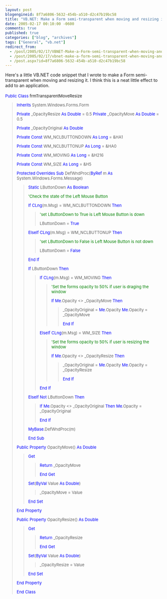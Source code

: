 ```yaml
---
layout: post
blogengineid: 8f7a6806-5632-454b-a510-d2c47b19bc58
title: "VB.NET: Make a Form semi-transparent when moving and resizing it"
date: 2005-02-17 00:10:00 -0600
comments: true
published: true
categories: ["blog", "archives"]
tags: ["General", "vb.net"]
redirect_from: 
  - /post/2005/02/17/VBNET-Make-a-Form-semi-transparent-when-moving-and-resizing-it
  - /post/2005/02/17/vbnet-make-a-form-semi-transparent-when-moving-and-resizing-it
  - /post.aspx?id=8f7a6806-5632-454b-a510-d2c47b19bc58
---
```

<!-- more -->
<p style="margin: 0in 0in 0pt" class="MsoNormal">
Here&#39;s a little VB.NET code snippet that I wrote to make a Form semi-transparent when moving and resizing it. I think this is a neat little effect to add to an application.
</p>
<p style="margin: 0in 0in 0pt" class="MsoNormal">
&nbsp;
</p>
<font size="2" color="#0000ff">Public</font><font size="2"> </font><font size="2" color="#0000ff">Class</font><font size="2"> frmTransparentMoveResize</font><font size="2"> 
<blockquote dir="ltr" style="margin-right: 0px">
	<p>
	<font size="2" color="#0000ff">Inherits</font><font size="2"> System.Windows.Forms.Form</font>
	</p>
	<font size="2" color="#0000ff">Private</font><font size="2"> _OpacityResize </font><font size="2" color="#0000ff">As</font><font size="2"> </font><font size="2" color="#0000ff">Double</font><font size="2"> = 0.5</font><font size="2"> </font><font size="2" color="#0000ff">Private</font><font size="2"> _OpacityMove </font><font size="2" color="#0000ff">As</font><font size="2"> </font><font size="2" color="#0000ff">Double</font><font size="2"> = 0.5</font><font size="2"> 
	<p>
	<font size="2" color="#0000ff">Private</font><font size="2"> _OpacityOriginal </font><font size="2" color="#0000ff">As</font><font size="2"> </font><font size="2" color="#0000ff">Double</font>
	</p>
	</font><font size="2"></font><font size="2" color="#0000ff">Private</font><font size="2"> </font><font size="2" color="#0000ff">Const</font><font size="2"> WM_NCLBUTTONDOWN </font><font size="2" color="#0000ff">As</font><font size="2"> </font><font size="2" color="#0000ff">Long</font><font size="2"> = &amp;HA1</font><font size="2"> 
	<p>
	<font size="2" color="#0000ff">Private</font><font size="2"> </font><font size="2" color="#0000ff">Const</font><font size="2"> WM_NCLBUTTONUP </font><font size="2" color="#0000ff">As</font><font size="2"> </font><font size="2" color="#0000ff">Long</font><font size="2"> = &amp;HA0</font>
	</p>
	</font><font size="2" color="#0000ff">Private</font><font size="2"> </font><font size="2" color="#0000ff">Const</font><font size="2"> WM_MOVING </font><font size="2" color="#0000ff">As</font><font size="2"> </font><font size="2" color="#0000ff">Long</font><font size="2"> = &amp;H216</font><font size="2"> 
	<p>
	<font size="2" color="#0000ff">Private</font><font size="2"> </font><font size="2" color="#0000ff">Const</font><font size="2"> WM_SIZE </font><font size="2" color="#0000ff">As</font><font size="2"> </font><font size="2" color="#0000ff">Long</font><font size="2"> = &amp;H5</font>
	</p>
	</font><font size="2" color="#0000ff">Protected</font><font size="2"> </font><font size="2" color="#0000ff">Overrides</font><font size="2"> </font><font size="2" color="#0000ff">Sub</font><font size="2"> DefWndProc(</font><font size="2" color="#0000ff">ByRef</font><font size="2"> m </font><font size="2" color="#0000ff">As</font><font size="2"> System.Windows.Forms.Message)</font><font size="2"> 
	<blockquote dir="ltr" style="margin-right: 0px">
		<p>
		<font size="2" color="#0000ff">Static</font><font size="2"> LButtonDown </font><font size="2" color="#0000ff">As</font><font size="2"> </font><font size="2" color="#0000ff">Boolean</font>
		</p>
		<font size="2">
		<p>
		<font size="2" color="#008000">&#39;Check the state of the Left Mouse Button</font>
		</p>
		</font><font size="2">
		<p>
		<font size="2" color="#0000ff">If</font><font size="2"> </font><font size="2" color="#0000ff">CLng</font><font size="2">(m.Msg) = WM_NCLBUTTONDOWN </font><font size="2" color="#0000ff">Then</font>
		</p>
		</font><font size="2">
		<blockquote dir="ltr" style="margin-right: 0px">
			<p>
			<font size="2" color="#008000">&#39;set LButtonDown to True is Left Mouse Button is down</font>
			</p>
			<font size="2">
			<p>
			LButtonDown = <font size="2" color="#0000ff">True</font>
			</p>
			</font>
		</blockquote>
		</font><font size="2">
		<p>
		<font size="2" color="#0000ff">ElseIf</font><font size="2"> </font><font size="2" color="#0000ff">CLng</font><font size="2">(m.Msg) = WM_NCLBUTTONUP </font><font size="2" color="#0000ff">Then</font>
		</p>
		</font><font size="2">
		<blockquote dir="ltr" style="margin-right: 0px">
			<p>
			<font size="2" color="#008000">&#39;set LButtonDown to False is Left Mouse Button is not down</font>
			</p>
			<font size="2">
			<p>
			LButtonDown = <font size="2" color="#0000ff">False</font>
			</p>
			</font>
		</blockquote>
		</font><font size="2">
		<p>
		<font size="2" color="#0000ff">End</font><font size="2"> </font><font size="2" color="#0000ff">If</font>
		</p>
		</font><font size="2">
		<p>
		<font size="2" color="#0000ff">If</font><font size="2"> LButtonDown </font><font size="2" color="#0000ff">Then</font>
		</p>
		</font><font size="2">
		<blockquote dir="ltr" style="margin-right: 0px">
			<p>
			<font size="2" color="#0000ff">If</font><font size="2"> </font><font size="2" color="#0000ff">CLng</font><font size="2">(m.Msg) = WM_MOVING </font><font size="2" color="#0000ff">Then</font>
			</p>
			<font size="2">
			<blockquote dir="ltr" style="margin-right: 0px">
				<p>
				<font size="2" color="#008000">&#39;Set the forms opacity to 50% if user is draging the window</font>
				</p>
				<font size="2">
				<p>
				<font size="2" color="#0000ff">If</font><font size="2"> </font><font size="2" color="#0000ff">Me</font><font size="2">.Opacity &lt;&gt; _OpacityMove </font><font size="2" color="#0000ff">Then</font>
				</p>
				</font><font size="2">
				<blockquote dir="ltr" style="margin-right: 0px">
					_OpacityOriginal = <font size="2" color="#0000ff">Me</font><font size="2">.Opacity</font><font size="2"> </font><font size="2" color="#0000ff">Me</font><font size="2">.Opacity = _OpacityMove</font><font size="2">
					<p>
					<font size="2" color="#0000ff">End</font><font size="2"> </font><font size="2" color="#0000ff">If</font>
					</p>
					</font>
				</blockquote>
				</font>
			</blockquote>
			</font><font size="2">
			<p>
			<font size="2" color="#0000ff">ElseIf</font><font size="2"> </font><font size="2" color="#0000ff">CLng</font><font size="2">(m.Msg) = WM_SIZE </font><font size="2" color="#0000ff">Then</font>
			</p>
			</font><font size="2">
			<blockquote dir="ltr" style="margin-right: 0px">
				<p>
				<font size="2" color="#008000">&#39;Set the forms opacity to 50% if user is resizing the window</font>
				</p>
				<font size="2">
				<p>
				<font size="2" color="#0000ff">If</font><font size="2"> </font><font size="2" color="#0000ff">Me</font><font size="2">.Opacity &lt;&gt; _OpacityResize </font><font size="2" color="#0000ff">Then</font>
				</p>
				</font><font size="2">
				<blockquote dir="ltr" style="margin-right: 0px">
					_OpacityOriginal = <font size="2" color="#0000ff">Me</font><font size="2">.Opacity</font><font size="2"> </font><font size="2" color="#0000ff">Me</font><font size="2">.Opacity = _OpacityResize</font><font size="2">
					<p>
					<font size="2" color="#0000ff">End</font><font size="2"> </font><font size="2" color="#0000ff">If</font>
					</p>
					</font>
				</blockquote>
				</font>
			</blockquote>
			</font><font size="2">
			<p>
			<font size="2" color="#0000ff">End</font><font size="2"> </font><font size="2" color="#0000ff">If</font>
			</p>
			</font>
		</blockquote>
		</font><font size="2">
		<p>
		<font size="2" color="#0000ff">ElseIf</font><font size="2"> </font><font size="2" color="#0000ff">Not</font><font size="2"> LButtonDown </font><font size="2" color="#0000ff">Then</font>
		</p>
		</font><font size="2">
		<blockquote dir="ltr" style="margin-right: 0px">
			<font size="2" color="#0000ff">If</font><font size="2"> </font><font size="2" color="#0000ff">Me</font><font size="2">.Opacity &lt;&gt; _OpacityOriginal </font><font size="2" color="#0000ff">Then</font><font size="2"> </font><font size="2" color="#0000ff">Me</font><font size="2">.Opacity = _OpacityOriginal</font><font size="2">
			<p>
			<font size="2" color="#0000ff">End</font><font size="2"> </font><font size="2" color="#0000ff">If</font>
			</p>
			</font>
		</blockquote>
		</font><font size="2"></font><font size="2" color="#0000ff">MyBase</font><font size="2">.DefWndProc(m)</font><font size="2">
		<p>
		<font size="2" color="#0000ff">End</font><font size="2"> </font><font size="2" color="#0000ff">Sub</font>
		</p>
		</font>
	</blockquote>
	</font><font size="2">
	<p>
	<font size="2" color="#0000ff">Public</font><font size="2"> </font><font size="2" color="#0000ff">Property</font><font size="2"> OpacityMove() </font><font size="2" color="#0000ff">As</font><font size="2"> </font><font size="2" color="#0000ff">Double</font>
	</p>
	</font><font size="2">
	<blockquote dir="ltr" style="margin-right: 0px">
		<p>
		<font size="2" color="#0000ff">Get</font>
		</p>
		<font size="2">
		<blockquote dir="ltr" style="margin-right: 0px">
			<font size="2" color="#0000ff">Return</font><font size="2"> _OpacityMove</font><font size="2">
			<p>
			<font size="2" color="#0000ff">End</font><font size="2"> </font><font size="2" color="#0000ff">Get</font>
			</p>
			</font>
		</blockquote>
		</font><font size="2"></font><font size="2" color="#0000ff">Set</font><font size="2">(</font><font size="2" color="#0000ff">ByVal</font><font size="2"> Value </font><font size="2" color="#0000ff">As</font><font size="2"> </font><font size="2" color="#0000ff">Double</font><font size="2">)</font><font size="2"> 
		<blockquote dir="ltr" style="margin-right: 0px">
			<p>
			_OpacityMove = Value
			</p>
		</blockquote>
		<p>
		<font size="2" color="#0000ff">End</font><font size="2"> </font><font size="2" color="#0000ff">Set</font>
		</p>
		</font>
	</blockquote>
	</font><font size="2">
	<p>
	<font size="2" color="#0000ff">End</font><font size="2"> </font><font size="2" color="#0000ff">Property</font>
	</p>
	</font><font size="2">
	<p>
	<font size="2" color="#0000ff">Public</font><font size="2"> </font><font size="2" color="#0000ff">Property</font><font size="2"> OpacityResize() </font><font size="2" color="#0000ff">As</font><font size="2"> </font><font size="2" color="#0000ff">Double</font>
	</p>
	</font><font size="2">
	<blockquote dir="ltr" style="margin-right: 0px">
		<p>
		<font size="2" color="#0000ff">Get</font>
		</p>
		<font size="2">
		<blockquote dir="ltr" style="margin-right: 0px">
			<font size="2" color="#0000ff">Return</font><font size="2"> _OpacityResize</font><font size="2">
			<p>
			<font size="2" color="#0000ff">End</font><font size="2"> </font><font size="2" color="#0000ff">Get</font>
			</p>
			</font>
		</blockquote>
		</font><font size="2"></font><font size="2" color="#0000ff">Set</font><font size="2">(</font><font size="2" color="#0000ff">ByVal</font><font size="2"> Value </font><font size="2" color="#0000ff">As</font><font size="2"> </font><font size="2" color="#0000ff">Double</font><font size="2">)</font><font size="2"> 
		<blockquote dir="ltr" style="margin-right: 0px">
			<p>
			_OpacityResize = Value
			</p>
		</blockquote>
		<p>
		<font size="2" color="#0000ff">End</font><font size="2"> </font><font size="2" color="#0000ff">Set</font>
		</p>
		</font>
	</blockquote>
	</font><font size="2"></font><font size="2" color="#0000ff">End</font><font size="2"> </font><font size="2" color="#0000ff">Property</font><font size="2" color="#0000ff">
	<p>
	End<font size="2"> </font><font size="2" color="#0000ff">Class</font>
	</p>
	</font>
</blockquote>
</font>
<p style="margin: 0in 0in 0pt" class="MsoNormal">
&nbsp;
</p>
